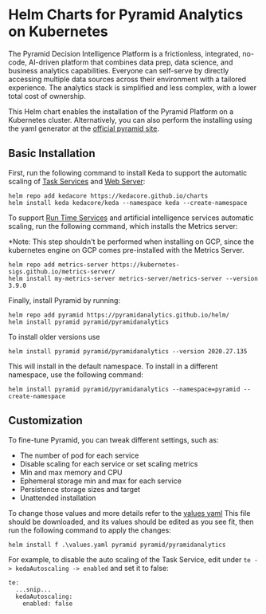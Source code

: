 # Helm Charts for Pyramid Analytics on Kubernetes
The Pyramid Decision Intelligence Platform is a frictionless, integrated, no-code, AI-driven platform that combines data prep, data science, and business analytics capabilities. Everyone can self-serve by directly accessing multiple data sources across their environment with a tailored experience. The analytics stack is simplified and less complex, with a lower total cost of ownership.

This Helm chart enables the installation of the Pyramid Platform on a Kubernetes cluster.
Alternatively, you can also perform the installing using the yaml generator at the [official pyramid site](https://customers.pyramidanalytics.com/kubernetes/).

## Basic Installation
First, run the following command to install Keda to support the automatic scaling of [Task Services](https://help.pyramidanalytics.com/Content/Root/AdminClient/Servers/Task%20Engine.htm) and [Web Server](https://help.pyramidanalytics.com/Content/Root/AdminClient/Servers/Web%20Servers.htm):

    helm repo add kedacore https://kedacore.github.io/charts
	helm install keda kedacore/keda --namespace keda --create-namespace

To support [Run Time Services](https://help.pyramidanalytics.com/Content/Root/AdminClient/Servers/Run%20Time%20Engine.htm) and artificial intelligence services automatic scaling, run the following command, which installs the Metrics server:

*Note: This step shouldn't be performed when installing on GCP, since the kubernetes engine on GCP comes pre-installed with the Metrics Server.


    helm repo add metrics-server https://kubernetes-sigs.github.io/metrics-server/
    helm install my-metrics-server metrics-server/metrics-server --version 3.9.0

Finally, install Pyramid by running:

    helm repo add pyramid https://pyramidanalytics.github.io/helm/
    helm install pyramid pyramid/pyramidanalytics
	
To install older versions use
	
    helm install pyramid pyramid/pyramidanalytics --version 2020.27.135
    
This will install in the default namespace. To install in a different namespace, use the following command:

    helm install pyramid pyramid/pyramidanalytics --namespace=pyramid --create-namespace

## Customization 
To fine-tune Pyramid, you can tweak different settings, such as:
 - The number of pod for each service 
 - Disable scaling for each service or set scaling metrics
 - Min and max memory and CPU
 - Ephemeral storage min and max for each service
 - Persistence storage sizes and target
 - Unattended installation

To change those values and more details refer to the [values yaml](https://pyramidanalytics.github.io/helm/values.yaml)
This file should be downloaded, and its values should be edited as you see fit, then run the following command to apply the changes:

    helm install f .\values.yaml pyramid pyramid/pyramidanalytics

For example, to disable the auto scaling of the Task Service, edit under `te -> kedaAutoscaling -> enabled` and set it to false:

    te:
      ...snip...
      kedaAutoscaling:
        enabled: false
